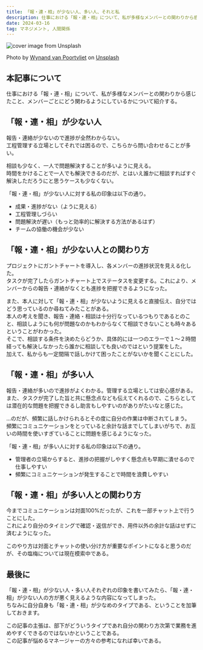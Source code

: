 ```yaml
---
title: 「報・連・相」が少ない人、多い人、それと私
description: 仕事における「報・連・相」について、私が多様なメンバーとの関わりから感じたこと、メンバーごとにどう関わるようにしているかについて紹介する。
date: 2024-03-16
tag: マネジメント, 人間関係
---
```


![cover image from Unsplash](/assets/blog/20240316-reporting-management/cover.webp)

Photo by [Wynand van Poortvliet](https://unsplash.com/photos/two-black-and-white-birds-4AmyOdXZAQc) on [Unsplash](https://unsplash.com/)

## 本記事について

仕事における「報・連・相」について、私が多様なメンバーとの関わりから感じたこと、メンバーごとにどう関わるようにしているかについて紹介する。

## 「報・連・相」が少ない人

報告・連絡が少ないので進捗が全然わからない。  
工程管理する立場としてそれでは困るので、こちらから問い合わせることが多い。

相談も少なく、一人で問題解決することが多いように見える。  
時間をかけることで一人でも解決できるのだが、とはいえ誰かに相談すればすぐ解決しただろうにと思うケースも少なくない。

「報・連・相」が少ない人に対する私の印象は以下の通り。

- 成果・進捗がない（ように見える）
- 工程管理しづらい
- 問題解決が遅い（もっと効率的に解決する方法があるはず）
- チームの協働の機会が少ない

## 「報・連・相」が少ない人との関わり方

プロジェクトにガントチャートを導入し、各メンバーの進捗状況を見える化した。  
タスクが完了したらガントチャート上でステータスを変更する。これにより、メンバーからの報告・連絡がなくとも進捗を把握できるようになった。

また、本人に対して「報・連・相」が少ないように見えると直接伝え、自分ではどう思っているのか尋ねてみたことがある。  
本人の考えを聞き、報告・連絡・相談は十分行なっているつもりであるとのこと、相談しようにも何が問題なのかもわからなくて相談できないことも時々あるということがわかった。  
そこで、相談する条件を決めたらどうか、具体的には一つのエラーで１〜２時間経っても解決しなかったら誰かに相談しても良いのではという提案をした。  
加えて、私からも一定間隔で話しかけて困ったことがないかを聞くことにした。

## 「報・連・相」が多い人

報告・連絡が多いので進捗がよくわかる。管理する立場としては安心感がある。  
また、タスクが完了した旨と共に懸念点なども伝えてくれるので、こちらとしては潜在的な問題を把握できるし助言もしやすいのがありがたいなと感じた。

...のだが、頻繁に話しかけられるとその度に自分の作業は中断されてしまう。
頻繁にコミュニケーションをとっていると余計な話までしてしまいがちで、お互いの時間を使いすぎていることに問題を感じるようになった。

「報・連・相」が多い人に対する私の印象は以下の通り。

- 管理者の立場からすると、進捗の把握がしやすく懸念点も早期に潰せるので仕事しやすい
- 頻繁にコミュニケーションが発生することで時間を浪費しやすい

## 「報・連・相」が多い人との関わり方

今までコミュニケーションは対面100%だったが、これを一部チャット上で行うことにした。  
これにより自分のタイミングで確認・返信ができ、用件以外の余計な話はせずに済むようになった。

このやり方は対面とチャットの使い分け方が重要なポイントになると思うのだが、その塩梅については現在模索中である。

## 最後に

「報・連・相」が少ない人・多い人それぞれの印象を書いてみたら、「報・連・相」が少ない人の方が悪く見えるような内容になってしまった。  
ちなみに自分自身も「報・連・相」が少なめのタイプである、ということを加筆しておきます。

この記事の主張は、部下がどういうタイプであれ自分の関わり方次第で業務を進めやすくできるのではないかということである。  
この記事が悩めるマネージャーの方々の参考になれば幸いである。
